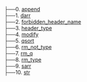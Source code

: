 ├──0. [append](/nvhead/Images/accept_encoding.1.png)  <br>
├──1. [darr](/nvhead/Images/accept_encoding.0.png)  <br>
├──2. [forbidden_header_name](/nvhead/Images/accept_encoding.0.png)  <br>
├──3. [header_type](/nvhead/Images/accept_encoding.0.png)  <br>
├──4. [modify](/nvhead/Images/accept_encoding.1.png)  <br>
├──5. [qsort](/nvhead/Images/accept_encoding.1.png)  <br>
├──6. [rm_not_type](/nvhead/Images/accept_encoding.1.png)  <br>
├──7. [rm_q](/nvhead/Images/accept_encoding.1.png)  <br>
├──8. [rm_type](/nvhead/Images/accept_encoding.1.png)  <br>
├──9. [sarr](/nvhead/Images/accept_encoding.sarr.0.png)  <br>
├──10. [str](/nvhead/Images/accept_encoding.str.0.png)  <br>
